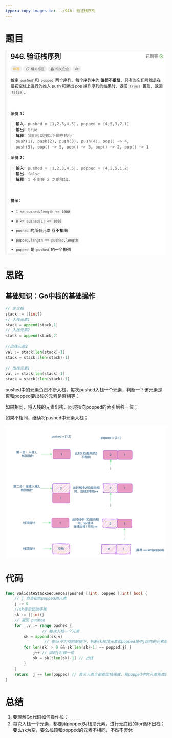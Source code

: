 ```yaml
---
typora-copy-images-to: ../946. 验证栈序列
---
```


# 题目

![image-20231108201150609](./image-20231108201150609.png)

# 思路

## 基础知识：Go中栈的基础操作

```go
// 定义栈
stack := []int{}
// 入栈元素1
stack = append(stack,1)
// 入栈元素2
stack = append(stack,2)

//出栈元素2
val := stack[len(stack)-1]
stack = stack[:len(stack)-1]

// 出栈元素1
val := stack[len(stack)-1]
stack = stack[:len(stack)-1]

```


pushed中的元素负责不断入栈，每次pushed入栈一个元素，判断一下该元素是否和popped要出栈的元素是否相等；

如果相同，将入栈的元素出栈，同时指向popped的索引后移一位；

如果不相同，继续将pushed中元素入栈；

![image-20231108211132529](./image-20231108211132529.png)

# 代码

```go
func validateStackSequences(pushed []int, popped []int) bool {
  	// j 负责指向popped的元素
    j := 0
    //sk表示起始空栈
    sk := []int{}
    // 遍历 pushed
    for _,v := range pushed { 
				// 每次入栈一个元素
        sk = append(sk,v)
				 // 在sk不为空的前提下，判断sk栈顶元素和popped是中j指向的元素是否相同，相同需要出栈【一直相同一直出栈】
        for len(sk) > 0 && sk[len(sk)-1] == popped[j] {
            j++ // 同时j后移一位
            sk = sk[:len(sk)-1] // 出栈
        }
    }
    return  j == len(popped) // 表示元素全部都出栈完成，和popped中的元素完成匹配
}
```

# 总结

1. 要理解Go代码如何操作栈；
2. 每次入栈一个元素，都要用popped对栈顶元素，进行无底线的for循环出栈；要么sk为空，要么栈顶和popped的元素不相同，不然不罢休



